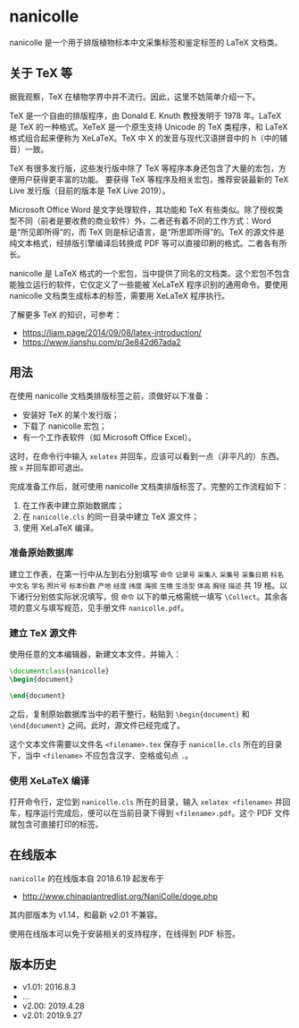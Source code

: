 [//]: # (nanicolle/README.md)
[//]: # (20190927)

# nanicolle

nanicolle 是一个用于排版植物标本中文采集标签和鉴定标签的 LaTeX 文档类。

## 关于 TeX 等

据我观察，TeX 在植物学界中并不流行。因此，这里不妨简单介绍一下。

TeX 是一个自由的排版程序，由 Donald E. Knuth 教授发明于 1978 年。LaTeX 是 TeX 的一种格式。XeTeX 是一个原生支持 Unicode 的 TeX 类程序，和 LaTeX 格式组合起来便称为 XeLaTeX。TeX 中 X 的发音与现代汉语拼音中的 h（中的辅音）一致。

TeX 有很多发行版，这些发行版中除了 TeX 等程序本身还包含了大量的宏包，方便用户获得更丰富的功能。
要获得 TeX 等程序及相关宏包，推荐安装最新的 TeX Live 发行版（目前的版本是 TeX Live 2019）。

Microsoft Office Word 是文字处理软件，其功能和 TeX 有些类似。除了授权类型不同（前者是要收费的商业软件）外，二者还有着不同的工作方式：Word 是“所见即所得”的，而 TeX 则是标记语言，是“所思即所得”的。TeX 的源文件是纯文本格式，经排版引擎编译后转换成 PDF 等可以直接印刷的格式。二者各有所长。

nanicolle 是 LaTeX 格式的一个宏包，当中提供了同名的文档类。这个宏包不包含能独立运行的软件，它仅定义了一些能被 XeLaTeX 程序识别的通用命令。要使用 nanicolle 文档类生成标本的标签，需要用 XeLaTeX 程序执行。

了解更多 TeX 的知识，可参考：
- https://liam.page/2014/09/08/latex-introduction/
- https://www.jianshu.com/p/3e842d67ada2

## 用法

在使用 nanicolle 文档类排版标签之前，须做好以下准备：
- 安装好 TeX 的某个发行版；
- 下载了 nanicolle 宏包；
- 有一个工作表软件（如 Microsoft Office Excel）。

这时，在命令行中输入 `xelatex` 并回车，应该可以看到一点（非平凡的）东西。按 `x` 并回车即可退出。

完成准备工作后，就可使用 nanicolle 文档类排版标签了。完整的工作流程如下：
1. 在工作表中建立原始数据库；
2. 在 `nanicolle.cls` 的同一目录中建立 TeX 源文件；
3. 使用 XeLaTeX 编译。

### 准备原始数据库

建立工作表，在第一行中从左到右分别填写 `命令` `记录号` `采集人` `采集号` `采集日期` `科名` `中文名` `学名` `照片号` `标本份数` `产地` `经度` `纬度` `海拔` `生境` `生活型` `体高` `胸径` `描述` 共 19 格。以下诸行分别依实际状况填写，但 `命令` 以下的单元格需统一填写 `\Collect`。其余各项的意义与填写规范，见手册文件 `nanicolle.pdf`。

### 建立 TeX 源文件

使用任意的文本编辑器，新建文本文件，并输入：
~~~latex
\documentclass{nanicolle}
\begin{document}

\end{document}
~~~
之后，复制原始数据库当中的若干整行，粘贴到 `\begin{document}` 和 `\end{document}` 之间。此时，源文件已经完成了。

这个文本文件需要以文件名 `<filename>.tex` 保存于 `nanicolle.cls` 所在的目录下，当中 `<filename>` 不应包含汉字、空格或句点 `.`。

### 使用 XeLaTeX 编译

打开命令行，定位到 `nanicolle.cls` 所在的目录，输入 `xelatex <filename>` 并回车，程序运行完成后，便可以在当前目录下得到 `<filename>.pdf`。这个 PDF 文件就包含可直接打印的标签。

## 在线版本

`nanicolle` 的在线版本自 2018.6.19 起发布于
- http://www.chinaplantredlist.org/NaniColle/doge.php

其内部版本为 v1.14，和最新 v2.01 不兼容。

使用在线版本可以免于安装相关的支持程序，在线得到 PDF 标签。

## 版本历史

- v1.01: 2016.8.3
- ...
- v2.00: 2019.4.28
- v2.01: 2019.9.27

